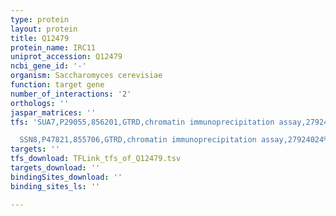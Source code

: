 ```yaml
---
type: protein
layout: protein
title: Q12479
protein_name: IRC11
uniprot_accession: Q12479
ncbi_gene_id: '-'
organism: Saccharomyces cerevisiae
function: target gene
number_of_interactions: '2'
orthologs: ''
jaspar_matrices: ''
tfs: 'SUA7,P29055,856201,GTRD,chromatin immunoprecipitation assay,27924024%5Buid%5D,No

  SSN8,P47821,855706,GTRD,chromatin immunoprecipitation assay,27924024%5Buid%5D,No'
targets: ''
tfs_download: TFLink_tfs_of_Q12479.tsv
targets_download: ''
bindingSites_download: ''
binding_sites_ls: ''

---
```

